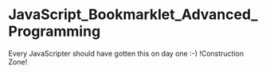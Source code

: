 # JavaScript_Bookmarklet_Advanced_Programming
Every JavaScripter should have gotten this on day one :-)
!Construction Zone!
